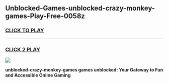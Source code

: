
## Unblocked-Games-unblocked-crazy-monkey-games-Play-Free-0058z
<h3>
<a href="https://premium76.site?title=unblocked-crazy-monkey-games&ref=18A">CLICK TO PLAY</a></h3>
<hr>

<h3>
<a href="https://premium76.site?title=unblocked-crazy-monkey-games&ref=18A">CLICK 2 PLAY</a>
  
</h3>

<a href="https://premium76.site?title=unblocked-crazy-monkey-games&ref=18A"><img src="https://clearcache.store/games.png"></a>


**unblocked-crazy-monkey-games games unblocked: Your Gateway to Fun and Accessible Online Gaming**
